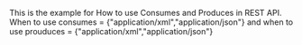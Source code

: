 This is the example for How to use Consumes and Produces in REST API.
When to use consumes = {"application/xml","application/json"} and when to use prouduces = {"application/xml","application/json"}
